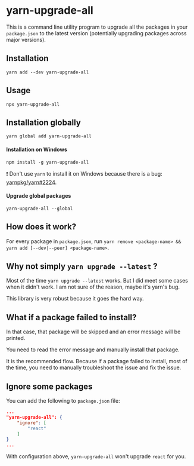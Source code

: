# yarn-upgrade-all

This is a command line utility program to upgrade all the packages in your `package.json` to the latest version
(potentially upgrading packages across major versions).


## Installation

```
yarn add --dev yarn-upgrade-all
```


## Usage

```
npx yarn-upgrade-all
```


## Installation globally

```
yarn global add yarn-upgrade-all
```

#### Installation on Windows

```
npm install -g yarn-upgrade-all
```

:exclamation: Don't use `yarn` to install it on Windows because there is a bug: [yarnpkg/yarn#2224](https://github.com/yarnpkg/yarn/issues/2224).


#### Upgrade global packages

```
yarn-upgrade-all --global
```


## How does it work?

For every package in `package.json`, run `yarn remove <package-name> && yarn add [--dev|--peer] <package-name>`.


## Why not simply `yarn upgrade --latest` ?

Most of the time `yarn upgrade --latest` works. But I did meet some cases when it didn't work. I am not sure of the reason, maybe it's yarn's bug.

This library is very robust because it goes the hard way.


## What if a package failed to install?

In that case, that package will be skipped and an error message will be printed.

You need to read the error message and manually install that package.

It is the recommended flow. Because if a package failed to install, most of the time, you need to manually troubleshoot the issue and fix the issue.


## Ignore some packages

You can add the following to `package.json` file:

```json
...
"yarn-upgrade-all": {
    "ignore": [
        "react"
    ]
}
...
```

With configuration above, `yarn-upgrade-all` won't upgrade `react` for you.
